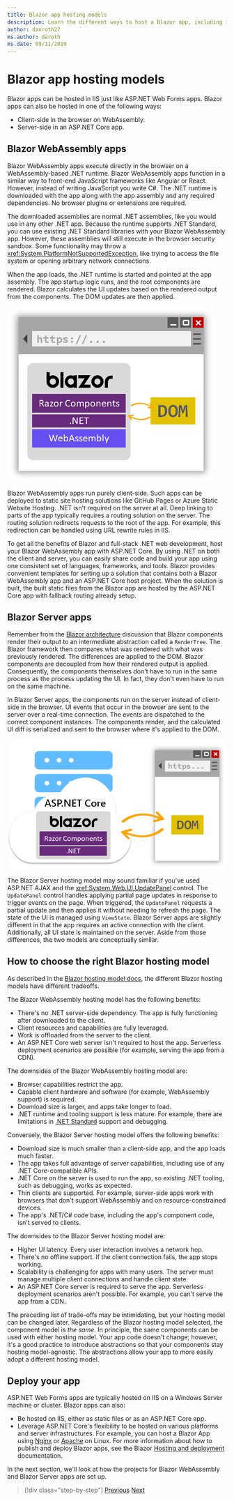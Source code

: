 ```yaml
---
title: Blazor app hosting models
description: Learn the different ways to host a Blazor app, including in the browser on WebAssembly or on the server.
author: danroth27
ms.author: daroth
ms.date: 09/11/2019
---
```


# Blazor app hosting models

Blazor apps can be hosted in IIS just like ASP.NET Web Forms apps. Blazor apps can also be hosted in one of the following ways:

* Client-side in the browser on WebAssembly.
* Server-side in an ASP.NET Core app. 

## Blazor WebAssembly apps

Blazor WebAssembly apps execute directly in the browser on a WebAssembly-based .NET runtime. Blazor WebAssembly apps function in a similar way to front-end JavaScript frameworks like Angular or React. However, instead of writing JavaScript you write C#. The .NET runtime is downloaded with the app along with the app assembly and any required dependencies. No browser plugins or extensions are required. 

The downloaded assemblies are normal .NET assemblies, like you would use in any other .NET app. Because the runtime supports .NET Standard, you can use existing .NET Standard libraries with your Blazor WebAssembly app. However, these assemblies will still execute in the browser security sandbox. Some functionality may throw a <xref:System.PlatformNotSupportedException>, like trying to access the file system or opening arbitrary network connections. 

When the app loads, the .NET runtime is started and pointed at the app assembly. The app startup logic runs, and the root components are rendered. Blazor calculates the UI updates based on the rendered output from the components. The DOM updates are then applied.

![Blazor WebAssembly](media/hosting-models/blazor-webassembly.png)

Blazor WebAssembly apps run purely client-side. Such apps can be deployed to static site hosting solutions like GitHub Pages or Azure Static Website Hosting. .NET isn't required on the server at all. Deep linking to parts of the app typically requires a routing solution on the server. The routing solution redirects requests to the root of the app. For example, this redirection can be handled using URL rewrite rules in IIS.

To get all the benefits of Blazor and full-stack .NET web development, host your Blazor WebAssembly app with ASP.NET Core. By using .NET on both the client and server, you can easily share code and build your app using one consistent set of languages, frameworks, and tools. Blazor provides convenient templates for setting up a solution that contains both a Blazor WebAssembly app and an ASP.NET Core host project. When the solution is built, the built static files from the Blazor app are hosted by the ASP.NET Core app with fallback routing already setup.

## Blazor Server apps

Remember from the [Blazor architecture](architecture-comparison.md#Blazor) discussion that Blazor components render their output to an intermediate abstraction called a `RenderTree`. The Blazor framework then compares what was rendered with what was previously rendered. The differences are applied to the DOM. Blazor components are decoupled from how their rendered output is applied. Consequently, the components themselves don't have to run in the same process as the process updating the UI. In fact, they don't even have to run on the same machine.

In Blazor Server apps, the components run on the server instead of client-side in the browser. UI events that occur in the browser are sent to the server over a real-time connection. The events are dispatched to the correct component instances. The components render, and the calculated UI diff is serialized and sent to the browser where it's applied to the DOM.

![Blazor Server](media/hosting-models/blazor-server.png)

The Blazor Server hosting model may sound familiar if you've used ASP.NET AJAX and the <xref:System.Web.UI.UpdatePanel> control. The `UpdatePanel` control handles applying partial page updates in response to trigger events on the page. When triggered, the `UpdatePanel` requests a partial update and then applies it without needing to refresh the page. The state of the UI is managed using `ViewState`. Blazor Server apps are slightly different in that the app requires an active connection with the client. Additionally, all UI state is maintained on the server. Aside from those differences, the two models are conceptually similar.

## How to choose the right Blazor hosting model

As described in the [Blazor hosting model docs](https://docs.microsoft.com/aspnet/core/blazor/hosting-models#server-side), the different Blazor hosting models have different tradeoffs.

The Blazor WebAssembly hosting model has the following benefits:

* There's no .NET server-side dependency. The app is fully functioning after downloaded to the client.
* Client resources and capabilities are fully leveraged.
* Work is offloaded from the server to the client.
* An ASP.NET Core web server isn't required to host the app. Serverless deployment scenarios are possible (for example, serving the app from a CDN).

The downsides of the Blazor WebAssembly hosting model are:

* Browser capabilities restrict the app.
* Capable client hardware and software (for example, WebAssembly support) is required.
* Download size is larger, and apps take longer to load.
* .NET runtime and tooling support is less mature. For example, there are limitations in [.NET Standard](/dotnet/standard/net-standard) support and debugging.

Conversely, the Blazor Server hosting model offers the following benefits:

* Download size is much smaller than a client-side app, and the app loads much faster.
* The app takes full advantage of server capabilities, including use of any .NET Core-compatible APIs.
* .NET Core on the server is used to run the app, so existing .NET tooling, such as debugging, works as expected.
* Thin clients are supported. For example, server-side apps work with browsers that don't support WebAssembly and on resource-constrained devices.
* The app's .NET/C# code base, including the app's component code, isn't served to clients.

The downsides to the Blazor Server hosting model are:

* Higher UI latency. Every user interaction involves a network hop.
* There's no offline support. If the client connection fails, the app stops working.
* Scalability is challenging for apps with many users. The server must manage multiple client connections and handle client state.
* An ASP.NET Core server is required to serve the app. Serverless deployment scenarios aren't possible. For example, you can't serve the app from a CDN.

The preceding list of trade-offs may be intimidating, but your hosting model can be changed later. Regardless of the Blazor hosting model selected, the component model is *the same*. In principle, the same components can be used with either hosting model. Your app code doesn't change; however, it's a good practice to introduce abstractions so that your components stay hosting model-agnostic. The abstractions allow your app to more easily adopt a different hosting model.

## Deploy your app

ASP.NET Web Forms apps are typically hosted on IIS on a Windows Server machine or cluster. Blazor apps can also:

* Be hosted on IIS, either as static files or as an ASP.NET Core app.
* Leverage ASP.NET Core's flexibility to be hosted on various platforms and server infrastructures. For example, you can host a Blazor App using [Nginx](/aspnet/core/host-and-deploy/linux-nginx) or [Apache](/aspnet/core/host-and-deploy/linux-apache) on Linux. For more information about how to publish and deploy Blazor apps, see the Blazor [Hosting and deployment](/aspnet/core/host-and-deploy/blazor/) documentation.

In the next section, we'll look at how the projects for Blazor WebAssembly and Blazor Server apps are set up.

>[!div class="step-by-step"]
>[Previous](architecture-comparison.md)
>[Next](project-structure.md)
